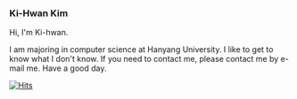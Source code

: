 ### Ki-Hwan Kim

  Hi, I'm Ki-hwan.
  
  
  I am majoring in computer science at Hanyang University. I like to get to know what I don't know. If you need to contact me, please contact me by e-mail me. Have a good day.

[![Hits](https://hits.seeyoufarm.com/api/count/incr/badge.svg?url=https%3A%2F%2Fgithub.com%2Fluceinaltis&count_bg=%2379C83D&title_bg=%23555555&icon=&icon_color=%23E7E7E7&title=hits&edge_flat=false)](https://hits.seeyoufarm.com)
